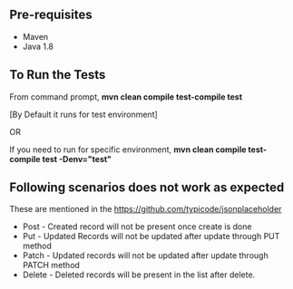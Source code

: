 Pre-requisites
--------------
* Maven
* Java 1.8

To Run the Tests
-----------------
From command prompt, **mvn clean compile test-compile test**  

[By Default it runs for test environment]

OR

If you need to run for specific environment, **mvn clean compile test-compile test -Denv="test"**

Following scenarios does not work as expected
----------------------------------------------

These are mentioned in the https://github.com/typicode/jsonplaceholder

* Post - Created record will not be present once create is done
* Put - Updated Records will not be updated after update through PUT method
* Patch - Updated records will not be updated after update through PATCH method
* Delete - Deleted records will be present in the list after delete. 
